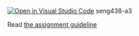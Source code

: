 [![Open in Visual Studio Code](https://classroom.github.com/assets/open-in-vscode-718a45dd9cf7e7f842a935f5ebbe5719a5e09af4491e668f4dbf3b35d5cca122.svg)](https://classroom.github.com/online_ide?assignment_repo_id=13865233&assignment_repo_type=AssignmentRepo)
seng438-a3

Read [the assignment guideline](seng438-a3.md) 
